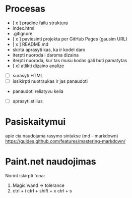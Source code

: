 # Procesas

- [ x ]  pradine failu struktura
- index.html
- .gitignore
- [ x ] paviesinti projekta per GitHub Pages (gausim URL)
- [ x ] README.md
- skirta aprasyti kas, ka ir kodel daro
- iterpti nuoroda i daroma dizaina
- iterpti nuoroda, kur tas musu kodas gali buti pamatytas
- [ x] atlikti dizaino analize
- [  ] surasyti HTML
- [  ] issikirpti nuotraukas ir jas panaudoti
- panaudoti reliatyvu kelia
- [  ] aprasyti stilius


# Pasiskaitymui


apie cia naudojama rasymo sintakse (md - markdown) https://guides.github.com/features/mastering-markdown/


# Paint.net naudojimas

Norint iskirpti fona:

1. Magic wand -> tolerance
2. ctrl + i
ctrl + shift + x
ctrl + s 